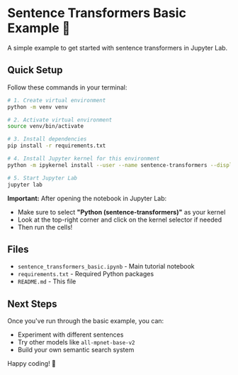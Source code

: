 # Sentence Transformers Basic Example 🚀

A simple example to get started with sentence transformers in Jupyter Lab.

## Quick Setup

Follow these commands in your terminal:

```bash
# 1. Create virtual environment
python -m venv venv

# 2. Activate virtual environment
source venv/bin/activate

# 3. Install dependencies
pip install -r requirements.txt

# 4. Install Jupyter kernel for this environment
python -m ipykernel install --user --name sentence-transformers --display-name "Python (sentence-transformers)"

# 5. Start Jupyter Lab
jupyter lab
```

**Important:** After opening the notebook in Jupyter Lab:
- Make sure to select **"Python (sentence-transformers)"** as your kernel
- Look at the top-right corner and click on the kernel selector if needed
- Then run the cells!


## Files

- `sentence_transformers_basic.ipynb` - Main tutorial notebook
- `requirements.txt` - Required Python packages
- `README.md` - This file

## Next Steps

Once you've run through the basic example, you can:
- Experiment with different sentences
- Try other models like `all-mpnet-base-v2`
- Build your own semantic search system

Happy coding! 🎉
